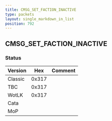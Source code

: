```yaml
---
title: CMSG_SET_FACTION_INACTIVE
type: packets
layout: single_markdown_in_list
position: 792
---
```


## CMSG_SET_FACTION_INACTIVE

### Status

Version    | Hex        | Comment
---------- | ---------- | ---------- 
Classic    | 0x317      |
TBC        | 0x317      |
WotLK      | 0x317      |
Cata       |            |
MoP        |            |